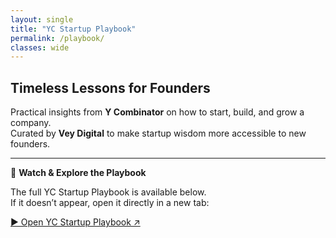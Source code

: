 ```yaml
---
layout: single
title: "YC Startup Playbook"
permalink: /playbook/
classes: wide
---
```


## Timeless Lessons for Founders

Practical insights from **Y Combinator** on how to start, build, and grow a company.  
Curated by **Vey Digital** to make startup wisdom more accessible to new founders.

---

🎥 **Watch & Explore the Playbook**

The full YC Startup Playbook is available below.  
If it doesn’t appear, open it directly in a new tab:

[▶️ Open YC Startup Playbook ↗](https://playbook.samaltman.com/)
